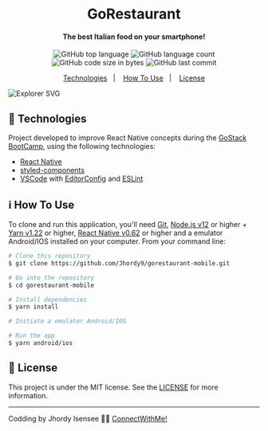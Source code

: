 <h1 align="center">
    <br>
    GoRestaurant
</h1>

<h4 align="center">
The best Italian food on your smartphone!
</h4>
<p align="center">
  <img alt="GitHub top language" src="https://img.shields.io/github/languages/top/jhordy9/gorestaurant-mobile">

  <img alt="GitHub language count" src="https://img.shields.io/github/languages/count/jhordy9/gorestaurant-mobile">

  <img alt="GitHub code size in bytes" src="https://img.shields.io/github/languages/code-size/jhordy9/gorestaurant-mobile">

  <img alt="GitHub last commit" src="https://img.shields.io/github/last-commit/jhordy9/gorestaurant-mobile">


<p align="center">
  <a href="#rocket-technologies">Technologies</a>&nbsp;&nbsp;&nbsp;|&nbsp;&nbsp;&nbsp;
  <a href="#information_source-how-to-use">How To Use</a>&nbsp;&nbsp;&nbsp;|&nbsp;&nbsp;&nbsp;
  <a href="#memo-license">License</a>
</p>

<img alt="Explorer SVG" src="https://github.com/Jhordy9/gorestaurant-mobile/blob/master/assets/gorestaurant-mobile.png" />

## :rocket: Technologies

Project developed to improve React Native concepts during the [GoStack BootCamp](https://rocketseat.com.br/bootcamp), using the following technologies:

-  [React Native](https://reactnative.dev/)
-  [styled-components](https://www.styled-components.com/)
-  [VSCode][vc] with [EditorConfig][vceditconfig] and [ESLint][vceslint]

## :information_source: How To Use

To clone and run this application, you'll need [Git](https://git-scm.com), [Node.js v12][nodejs] or higher + [Yarn v1.22][yarn] or higher, [React Native v0.62][reactnative] or higher and a emulator Android/IOS installed on your computer. From your command line:

```bash
# Clone this repository
$ git clone https://github.com/Jhordy9/gorestaurant-mobile.git

# Go into the repository
$ cd gorestaurant-mobile

# Install dependencies
$ yarn install

# Initiate a emulator Android/IOS

# Run the app
$ yarn android/ios
```

## :memo: License
This project is under the MIT license. See the [LICENSE](https://github.com/Jhordy9/gorestaurant-mobile/blob/master/LICENSE) for more information.

---

Codding by Jhordy Isensee 👨‍💻 [ConnectWithMe!](https://www.linkedin.com/in/jhordyisensee/)

[nodejs]: https://nodejs.org/
[yarn]: https://yarnpkg.com/
[vc]: https://code.visualstudio.com/
[vceditconfig]: https://marketplace.visualstudio.com/items?itemName=EditorConfig.EditorConfig
[vceslint]: https://marketplace.visualstudio.com/items?itemName=dbaeumer.vscode-eslint
[reactnative]: https://reactnative.dev/
